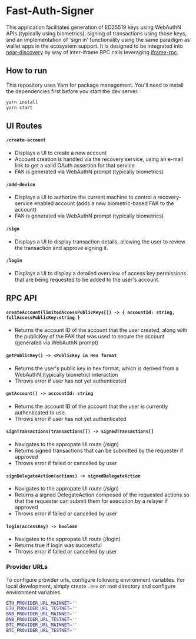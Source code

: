 # Fast-Auth-Signer

This application facilitates generation of ED25519 keys using WebAuthN APIs (typically using biometrics), signing of transactions using those keys, and an implementation of 'sign in' functionality using the same paradigm as wallet apps in the ecosystem support.
It is designed to be integrated into [near-discovery](https://github.com/near/near-discovery) by way of inter-iframe RPC calls leveraging [iframe-rpc](https://github.com/near/near-api-js/tree/master/packages/iframe-rpc).

## How to run

This repository uses Yarn for package management. You'll need to install the dependencies first before you start the dev server.

```bash
yarn install
yarn start
```

## UI Routes
#### `/create-account`
- Displays a UI to create a new account
- Account creation is handled via the recovery service, using an e-mail link to get a valid OAuth assertion for that service
- FAK is generated via WebAuthN prompt (typically biometrics)
#### `/add-device`
- Displays a UI to authorize the current machine to control a recovery-service enabled account (adds a new biometric-based FAK to the account)
- FAK is generated via WebAuthN prompt (typically biometrics)
#### `/sign`
- Displays a UI to display transaction details, allowing the user to review the transaction and approve signing it.
#### `/login`
- Displays a UI to display a detailed overview of access key permissions that are being requested to be added to the user's account.



## RPC API
#### `createAccount(limitedAccessPublicKeys[]) -> { accountId: string, fullAccessPublicKey:string }`
- Returns the account ID of the account that the user created, along with the publicKey of the FAK that was used to secure the account (generated via WebAuthN prompt)
#### `getPublicKey() -> <PublicKey in Hex format`
- Returns the user's public key in hex format, which is derived from a WebAuthN (typically biometric) interaction
- Throws error if user has not yet authenticated
#### `getAccount() -> accountId: string`
- Returns the account ID of the account that the user is currently authenticated to use.  
- Throws error if user has not yet authenticated
#### `signTransactions(transactions[]) -> signedTransactions[]`
- Navigates to the appropate UI route (/sign)
- Returns signed transactions that can be submitted by the requester if approved
- Throws error if failed or cancelled by user
#### `signDelegateAction(actions) -> signedDelegateAction`
- Navigates to the appropate UI route (/sign)
- Returns a signed DelegateAction composed of the requested actions so that the requester can submit them for execution by a relayer if approved
- Throws error if failed or cancelled by user
#### `login(accessKey) -> boolean`
- Navigates to the appropate UI route (/login)
- Returns true if login was successful
- Throws error if failed or cancelled by user


### Provider URLs
To configure provider urls, configure following environment variables. For local development, simply create `.env` on root directory and configure environment variables.

```bash
ETH_PROVIDER_URL_MAINNET=''
ETH_PROVIDER_URL_TESTNET=''
BNB_PROVIDER_URL_MAINNET=''
BNB_PROVIDER_URL_TESTNET=''
BTC_PROVIDER_URL_MAINNET=''
BTC_PROVIDER_URL_TESTNET=''
```